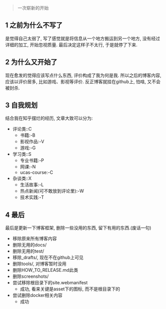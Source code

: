 > 一次崭新的开始

## 1 之前为什么不写了

是觉得自己太弱了, 写了感觉就是将信息从一个地方搬运到另一个地方, 没有经过详细的加工, 开始忽视质量.
最后决定这样子不太行, 于是就停了下来.

## 2 为什么又开始了

现在愈发的觉得应该写点什么东西, 评价构成了我为何是我. 
所以之后的博客内容, 应该以评价居多, 比如游戏、影视等评价.
反正博客就挂在github上, 怕啥, 又不会被封杀.

## 3 自我规划

结合我在知乎摆烂的经历, 文章大致可以分为:

- 评论类::C
  - 书籍:-B
  - 影视作品:-V
  - 游戏:-G
- 学习类::S
  - 专业书籍:-P
  - 网课:-N
  - ucas-course:-C
- 杂谈类::X
  - 生活故事:-L
  - 热点新闻(可不敢放到评论里):-W
  - 技术实践:-T

## 4 最后

最后是更新一下博客框架, 删除一些没用的东西, 留下有用的东西.(废话一句)

- 移除原来所有博客内容
- 删除无用的docs/
- 删除无用的test/
- 移除_drafts/, 现在不在github上可见
- 删除tools/, 对博客暂时没用
- 删除HOW_TO_RELEASE.md此类
- 删除screenshots/
- 尝试移除根目录下的site.webmanifest
  - 成功, 看来关键是asset下的图标, 而不是根目录下的
- 尝试删除docker相关内容
  - 成功